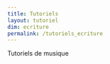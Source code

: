 ```yaml
---
title: Tutoriels
layout: tutoriel
dim: ecriture
permalink: /tutoriels_ecriture
---
```

<p class="hidden">Tutoriels de musique</p>
